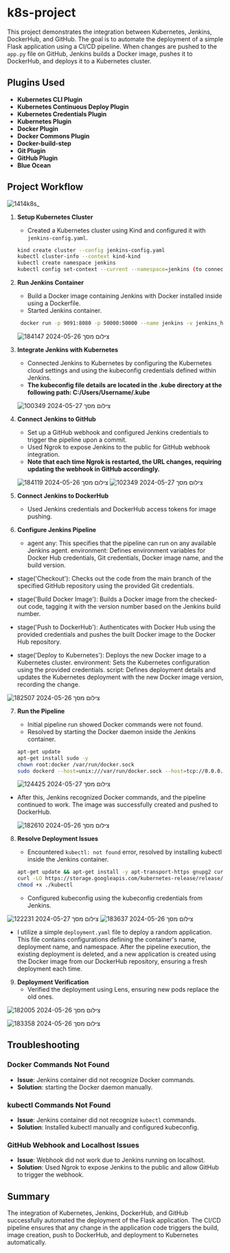 # k8s-project

This project demonstrates the integration between Kubernetes, Jenkins, DockerHub, and GitHub. The goal is to automate the deployment of a simple Flask application using a CI/CD pipeline. When changes are pushed to the `app.py` file on GitHub, Jenkins builds a Docker image, pushes it to DockerHub, and deploys it to a Kubernetes cluster.

## Plugins Used
- **Kubernetes CLI Plugin**
- **Kubernetes Continuous Deploy Plugin**
- **Kubernetes Credentials Plugin**
- **Kubernetes Plugin**
- **Docker Plugin**
- **Docker Commons Plugin**
- **Docker-build-step**
- **Git Plugin**
- **GitHub Plugin**
- **Blue Ocean**

## Project Workflow

![1414k8s_](https://github.com/yahav123456/k8s_project/assets/166650066/36e23b15-1957-4698-888e-e6a5841e1713)


1. **Setup Kubernetes Cluster**
    - Created a Kubernetes cluster using Kind and configured it with `jenkins-config.yaml`.

    ```sh
    kind create cluster --config jenkins-config.yaml
    kubectl cluster-info --context kind-kind
    kubectl create namespace jenkins
    kubectl config set-context --current --namespace=jenkins (to connect the namespace to the cluster)
    ```

2. **Run Jenkins Container**
    - Build a Docker image containing Jenkins with Docker installed inside using a Dockerfile.
    - Started Jenkins container.

    ```sh
     docker run -p 9091:8080 -p 50000:50000 --name jenkins -v jenkins_home:/var/jenkins_home myappjenkins
    ```

    ![צילום מסך 2024-05-26 184147](https://github.com/yahav123456/k8s_project/assets/166650066/9fef6449-f04d-4aa2-9abe-b3a5e102584b)


3. **Integrate Jenkins with Kubernetes**
    - Connected Jenkins to Kubernetes by configuring the Kubernetes cloud settings and using the kubeconfig credentials defined within Jenkins.
    - **The kubeconfig file details are located in the .kube directory at the following path: C:/Users/Username/.kube**

   ![צילום מסך 2024-05-27 100349](https://github.com/yahav123456/k8s_project/assets/166650066/47aa4b48-3f78-4125-a9e1-e2a9331c9878)


4. **Connect Jenkins to GitHub**
    - Set up a GitHub webhook and configured Jenkins credentials to trigger the pipeline upon a commit.
    - Used Ngrok to expose Jenkins to the public for GitHub webhook integration.
    - **Note that each time Ngrok is restarted, the URL changes, requiring updating the webhook in GitHub accordingly.**


   ![צילום מסך 2024-05-26 184119](https://github.com/yahav123456/k8s_project/assets/166650066/839869af-ca06-41fa-8ad5-4c4bd51abd5b)
  ![צילום מסך 2024-05-27 102349](https://github.com/yahav123456/k8s_project/assets/166650066/027dbddf-224e-4da4-a1a3-31e3575da0ca)


5. **Connect Jenkins to DockerHub**
    - Used Jenkins credentials and DockerHub access tokens for image pushing.
      

6. **Configure Jenkins Pipeline**
   - agent any: This specifies that the pipeline can run on any available Jenkins agent.
     environment: Defines environment variables for Docker Hub credentials, Git credentials, Docker image name, and the build version.

  
  - stage('Checkout'): Checks out the code from the main branch of the specified GitHub repository using the provided Git credentials.

  
  - stage('Build Docker Image'): Builds a Docker image from the checked-out code, tagging it with the version number based on the Jenkins build number.

  
  - stage('Push to DockerHub'): Authenticates with Docker Hub using the provided credentials and pushes the built Docker image to the Docker Hub repository.

  
  - stage('Deploy to Kubernetes'): Deploys the new Docker image to a Kubernetes cluster.
    environment: Sets the Kubernetes configuration using the provided credentials.
    script: Defines deployment details and updates the Kubernetes deployment with the new Docker image version, recording the change.

   ![צילום מסך 2024-05-26 182507](https://github.com/yahav123456/k8s_project/assets/166650066/26eb8e99-6c8d-4771-ae16-a1dc9f4bb783)
    

7. **Run the Pipeline**
    - Initial pipeline run showed Docker commands were not found.
    - Resolved by starting the Docker daemon inside the Jenkins container.

    ```sh
    apt-get update
    apt-get install sudo -y
    chown root:docker /var/run/docker.sock
    sudo dockerd --host=unix:///var/run/docker.sock --host=tcp://0.0.0.0:2375 &
    ```

   ![צילום מסך 2024-05-27 124425](https://github.com/yahav123456/k8s_project/assets/166650066/6ed3c963-67b3-4e5b-bd59-9319f7c2177e)

 - After this, Jenkins recognized Docker commands, and the pipeline continued to work. The image was successfully created and pushed to DockerHub.

   ![צילום מסך 2024-05-26 182610](https://github.com/yahav123456/k8s_project/assets/166650066/f445a69e-a41d-4b92-be02-b46ef6d30dc4)
   

8. **Resolve Deployment Issues**
    - Encountered `kubectl: not found` error, resolved by installing kubectl inside the Jenkins container.

    ```sh
    apt-get update && apt-get install -y apt-transport-https gnupg2 curl
    curl -LO https://storage.googleapis.com/kubernetes-release/release/$(curl -s https://storage.googleapis.com/kubernetes-release/release/stable.txt)/bin/linux/amd64/kubectl
    chmod +x ./kubectl
    ```

    - Configured kubeconfig using the kubeconfig credentials from Jenkins.

  ![צילום מסך 2024-05-27 122231](https://github.com/yahav123456/k8s_project/assets/166650066/3d7bb440-f8b3-4b48-92d9-ace136eec102)
   ![צילום מסך 2024-05-26 183637](https://github.com/yahav123456/k8s_project/assets/166650066/59da61ec-b25e-4ae5-9b60-e177c2709ce1)

   - I utilize a simple `deployment.yaml` file to deploy a random application. This file contains configurations defining the container's name, deployment name, and 
     namespace. After the pipeline execution, the existing deployment is deleted, and a new application is created using the Docker image from our DockerHub repository, 
     ensuring a fresh deployment each time.
     
9. **Deployment Verification**
    - Verified the deployment using Lens, ensuring new pods replace the old ones.

  ![צילום מסך 2024-05-26 182005](https://github.com/yahav123456/k8s_project/assets/166650066/e717f453-40c1-4d61-bb3a-3c8cf794c076)

   ![צילום מסך 2024-05-26 183358](https://github.com/yahav123456/k8s_project/assets/166650066/439dae3c-3d8f-484a-b1be-0890d9f05cc8)


## Troubleshooting

### Docker Commands Not Found
- **Issue**: Jenkins container did not recognize Docker commands.
- **Solution**: starting the Docker daemon manually.

### kubectl Commands Not Found
- **Issue**: Jenkins container did not recognize `kubectl` commands.
- **Solution**: Installed kubectl manually and configured kubeconfig.

### GitHub Webhook and Localhost Issues
- **Issue**: Webhook did not work due to Jenkins running on localhost.
- **Solution**: Used Ngrok to expose Jenkins to the public and allow GitHub to trigger the webhook.

## Summary
The integration of Kubernetes, Jenkins, DockerHub, and GitHub successfully automated the deployment of the Flask application. The CI/CD pipeline ensures that any change in the application code triggers the build, image creation, push to DockerHub, and deployment to Kubernetes automatically.

